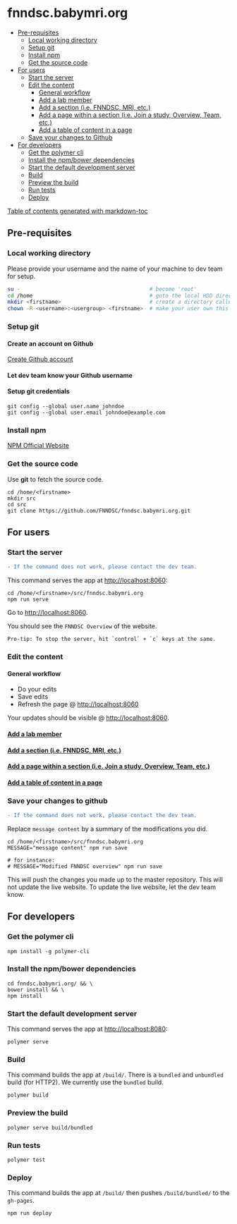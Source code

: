 # fnndsc.babymri.org


- [Pre-requisites](#pre-requisites)
  - [Local working directory](#local-working-directory)
  - [Setup git](#setup-git)
  - [Install npm](#install-npm)
  - [Get the source code](#get-the-source-code)
- [For users](#for-users)
  - [Start the server](#start-the-server)
  - [Edit the content](#edit-the-content)
    - [General workflow](#general-workflow)
    - [Add a lab member](#add-a-member)
    - [Add a section (i.e. FNNDSC, MRI, etc.)](#add-a-section--ie-fnndsc--mri--etc-)
    - [Add a page within a section (i.e. Join a study, Overview, Team, etc.)](#add-a-page-within-a-section--ie-overview--team--etc-)
    - [Add a table of content in a page](#add-a-table-of-content-in-a-page)
  - [Save your changes to Github](#save-you-changes-to-github)
- [For developers](#for-developers)
  - [Get the polymer cli](#get-the-polymer-cli)
  - [Install the npm/bower dependencies](#install-the-npm-bower-dependencies)
  - [Start the default development server](#start-the-default-development-server)
  - [Build](#build)
  - [Preview the build](#preview-the-build)
  - [Run tests](#run-tests)
  - [Deploy](#deploy)

[Table of contents generated with markdown-toc](http://ecotrust-canada.github.io/markdown-toc/)


## Pre-requisites

### Local working directory

Please provide your username and the name of your machine to dev team for setup.

```bash
su -                                         # become 'root'
cd /home                                     # goto the local HDD directory called '/home'
mkdir <firstname>                            # create a directory called <firstname>
chown -R <username>:<usergroup> <firstname>  # make your user own this new dir
```

### Setup git

#### Create an account on Github

[Create Github account](https://github.com/join)

#### Let dev team know your Github username

#### Setup git credentials

    git config --global user.name johndoe
    git config --global user.email johndoe@example.com

### Install npm

[NPM Official Website](https://nodejs.org/en/download/)

### Get the source code

Use **git** to fetch the source code.

    cd /home/<firstname>
    mkdir src
    cd src
    git clone https://github.com/FNNDSC/fnndsc.babymri.org.git

## For users

### Start the server

``` diff
- If the command does not work, please contact the dev team.
```

This command serves the app at [http://localhost:8060](http://localhost:8060):

    cd /home/<firstname>/src/fnndsc.babymri.org
    npm run serve

Go to [http://localhost:8060](http://localhost:8060).

You should see the `FNNDSC Overview` of the website.

    Pro-tip: To stop the server, hit `control` + `c` keys at the same.

### Edit the content

#### General workflow

- Do your edits
- Save edits
- Refresh the page @ [http://localhost:8060](http://localhost:8060)

Your updates should be visible @ [http://localhost:8060](http://localhost:8060).

#### [Add a lab member](https://github.com/FNNDSC/fnndsc.babymri.org/wiki/add-member)

#### [Add a section (i.e. FNNDSC, MRI, etc.)](https://github.com/FNNDSC/fnndsc.babymri.org/wiki/add-section)

#### [Add a page within a section (i.e. Join a study, Overview, Team, etc.)](https://github.com/FNNDSC/fnndsc.babymri.org/wiki/add-page)

#### [Add a table of content in a page](https://github.com/FNNDSC/fnndsc.babymri.org/wiki/add-toc)

### Save your changes to github

``` diff
- If the command does not work, please contact the dev team.
```

Replace `message content` by a summary of the modifications you did.

    cd /home/<firstname>/src/fnndsc.babymri.org
    MESSAGE="message content" npm run save

    # for instance:
    # MESSAGE="Modified FNNDSC overview" npm run save

This will push the changes you made up to the master repository. This will not update the live website. To update the live website, let the dev team know.

## For developers

### Get the polymer cli

    npm install -g polymer-cli

### Install the npm/bower dependencies

    cd fnndsc.babymri.org/ && \
    bower install && \
    npm install

### Start the default development server

This command serves the app at [http://localhost:8080](http://localhost:8080):

    polymer serve

### Build

This command builds the app at `/build/`. There is a `bundled` and `unbundled` build (for HTTP2). We currently use the `bundled` build.

    polymer build

### Preview the build

    polymer serve build/bundled

### Run tests

    polymer test

### Deploy

This command builds the app at `/build/` then pushes `/build/bundled/` to the `gh-pages`.

    npm run deploy
